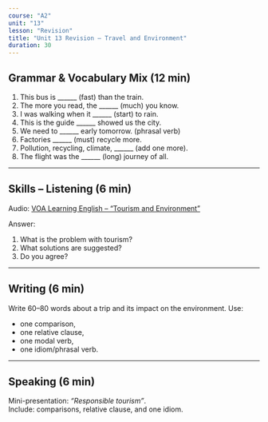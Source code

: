 ```yaml
---
course: "A2"
unit: "13"
lesson: "Revision"
title: "Unit 13 Revision – Travel and Environment"
duration: 30
---
```


## Grammar & Vocabulary Mix (12 min)
1. This bus is ______ (fast) than the train.  
2. The more you read, the ______ (much) you know.  
3. I was walking when it ______ (start) to rain.  
4. This is the guide ______ showed us the city.  
5. We need to ______ early tomorrow. (phrasal verb)  
6. Factories ______ (must) recycle more.  
7. Pollution, recycling, climate, ______ (add one more).  
8. The flight was the ______ (long) journey of all.  

-------

## Skills – Listening (6 min)
Audio: [VOA Learning English – “Tourism and Environment”](https://learningenglish.voanews.com/)  

Answer:  
1. What is the problem with tourism?  
2. What solutions are suggested?  
3. Do you agree?  

-------

## Writing (6 min)
Write 60–80 words about a trip and its impact on the environment. Use:  
- one comparison,  
- one relative clause,  
- one modal verb,  
- one idiom/phrasal verb.  

-------

## Speaking (6 min)
Mini-presentation: *“Responsible tourism”*.  
Include: comparisons, relative clause, and one idiom.
